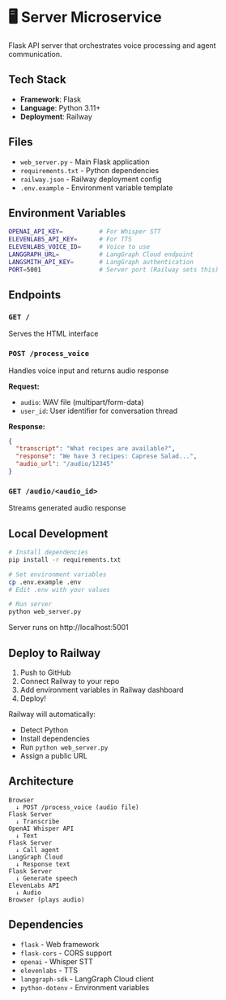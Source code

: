 # 🖥️ Server Microservice

Flask API server that orchestrates voice processing and agent communication.

## Tech Stack

- **Framework**: Flask
- **Language**: Python 3.11+
- **Deployment**: Railway

## Files

- `web_server.py` - Main Flask application
- `requirements.txt` - Python dependencies
- `railway.json` - Railway deployment config
- `.env.example` - Environment variable template

## Environment Variables

```bash
OPENAI_API_KEY=          # For Whisper STT
ELEVENLABS_API_KEY=      # For TTS
ELEVENLABS_VOICE_ID=     # Voice to use
LANGGRAPH_URL=           # LangGraph Cloud endpoint
LANGSMITH_API_KEY=       # LangGraph authentication
PORT=5001                # Server port (Railway sets this)
```

## Endpoints

### `GET /`
Serves the HTML interface

### `POST /process_voice`
Handles voice input and returns audio response

**Request:**
- `audio`: WAV file (multipart/form-data)
- `user_id`: User identifier for conversation thread

**Response:**
```json
{
  "transcript": "What recipes are available?",
  "response": "We have 3 recipes: Caprese Salad...",
  "audio_url": "/audio/12345"
}
```

### `GET /audio/<audio_id>`
Streams generated audio response

## Local Development

```bash
# Install dependencies
pip install -r requirements.txt

# Set environment variables
cp .env.example .env
# Edit .env with your values

# Run server
python web_server.py
```

Server runs on http://localhost:5001

## Deploy to Railway

1. Push to GitHub
2. Connect Railway to your repo
3. Add environment variables in Railway dashboard
4. Deploy!

Railway will automatically:
- Detect Python
- Install dependencies
- Run `python web_server.py`
- Assign a public URL

## Architecture

```
Browser
  ↓ POST /process_voice (audio file)
Flask Server
  ↓ Transcribe
OpenAI Whisper API
  ↓ Text
Flask Server
  ↓ Call agent
LangGraph Cloud
  ↓ Response text
Flask Server
  ↓ Generate speech
ElevenLabs API
  ↓ Audio
Browser (plays audio)
```

## Dependencies

- `flask` - Web framework
- `flask-cors` - CORS support
- `openai` - Whisper STT
- `elevenlabs` - TTS
- `langgraph-sdk` - LangGraph Cloud client
- `python-dotenv` - Environment variables
